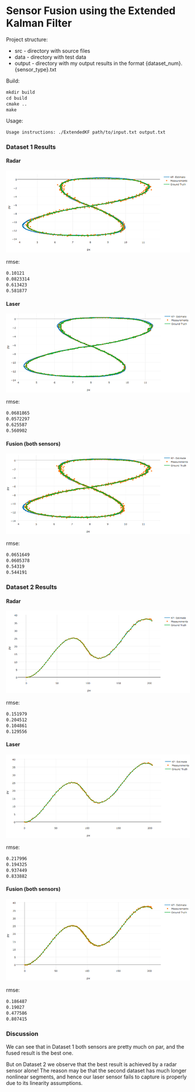 # Sensor Fusion using the Extended Kalman Filter

[//]: # (Image References)

[image1]: ./images/1.radar.png
[image2]: ./images/1.laser.png
[image3]: ./images/1.fusion.png
[image4]: ./images/2.radar.png
[image5]: ./images/2.laser.png
[image6]: ./images/2.fusion.png


Project structure:
 * src - directory with source files
 * data - directory with test data
 * output - directory with my output results in the format {dataset_num}.{sensor_type}.txt

Build:
```
mkdir build
cd build
cmake ..
make
```

Usage:
```
Usage instructions: ./ExtendedKF path/to/input.txt output.txt
```

### Dataset 1 Results

#### Radar

![alt text][image1]

rmse:
```
0.10121
0.0823314
0.613423
0.581877
```

#### Laser

![alt text][image2]

rmse:
```
0.0681865
0.0572297
0.625587
0.560902
```

#### Fusion (both sensors)

![alt text][image3]

rmse:
```
0.0651649
0.0605378
0.54319
0.544191
```

### Dataset 2 Results

#### Radar

![alt text][image4]

rmse:
```
0.151979
0.204512
0.104861
0.129556
```

#### Laser

![alt text][image5]

rmse:
```
0.217996
0.194325
0.937449
0.833882
```

#### Fusion (both sensors)

![alt text][image6]

rmse:
```
0.186487
0.19027
0.477586
0.807415
```

### Discussion

We can see that in Dataset 1 both sensors are pretty much on par, and the fused result is the best one.

But on Dataset 2 we observe that the best result is achieved by a radar sensor alone! The reason may be that the second dataset has much longer nonlinear segments, and hence our laser sensor fails to capture is properly due to its linearity assumptions.
